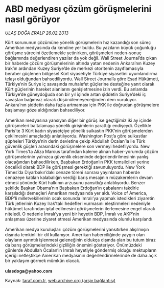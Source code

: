 # ABD medyası çözüm görüşmelerini nasıl görüyor

*ULAŞ DOĞA ERALP 26.02.2013*

<div class="yazi">Kürt sorununun çözümüne yönelik görüşmelerin hız kazandığı son süreç Amerikan medyasında da kendine yer buldu. Bu yazıların büyük çoğunluğu görüşme sürecini özetlemekle yetinirken, görüşmeleri neden-sonuç bağlamında değerlendiren yazılar da yok değil. Wall Street Journal’da çıkan bir haberde çözüm görüşmelerinin altında yatan nedenin Ankara’nın Kuzey Irak’ın ardından Kuzey Suriye’de de merkezi otoritenin zayıflamasıyla beraber güçlenen bölgesel Kürt siyasetiyle Türkiye siyasetini uyumlandırma telaşı olduğundan bahsediliyordu. Wall Street Journal’a göre Esad Hükümeti, Türkiye’nin Suriye iç savaşında muhalefet güçlerine desteğine yanıt olarak Kürt güçlerinin hareket alanlarını genişletmesine izin verdi. Bu anlamda Türkiye’de güneydoğuda son bir yıl içinde artan şiddetin Suriye’deki iç savaştan bağımsız olarak düşünülemeyeceğinden dem vuruluyor. Ankara’nın şiddetin daha fazla artmaması için PKK ile doğrudan görüşmelere başlamayı göze aldığından bahsediliyor.<br/><br/>Amerikan medyasına yansıyan diğer bir görüş ise geçtiğimiz iki ay içinde görüşmeleri baltalamaya yönelik girişimlerin yarattığı endişeydi. Özellikle Paris’te 3 Kürt kadın siyasetçiye yönelik suikastın PKK’nin görüşmelerden çekilmesini amaçladığı anlatılıyordu. Washington Post’a göre suikastlar şüpheleri Türkiye’nin derin devletine çekip Abdullah Öcalan’la ile Türk güvenlik güçleri arasındaki görüşmelere son vermeyi hedefliyordu. New York Times’ta Aliza Marcus tarafından kaleme alınan haber-yorumda çözüm görüşmelerinin yalnızca güvenlik ekseninde değerlendirilmesinin yanlış olacağından bahsedilirken, Başbakan Erdoğan’ın PKK temsilcileri yerine öncelikli olarak BDP ile görüşmesi gerektiği savunuluyordu. New York Times’da Diyarbakır’daki cenaze töreni sonrası yayınlanan haberde cenazeye katılan kalabalığın verdiği barış mesajının müzakerelerin devam etmesi yönünde Kürt halkının arzusunu yansıttığı anlatılıyordu. Benzer şekilde Başkan Obama’nın Başbakan Erdoğan’ın çabalarını takdirle karşıladığı demeçleri Amerikan medyasında yer aldı. Voice of America, BDP’li milletvekillerinin ocak sonunda İmralı’ya yapmak istedikleri ziyaretin Türk jetlerinin Kuzey Irak’taki hedefleri vurmasını eleştirmeleri nedeniyle hükümet tarafından iptal edilmesini görüşmelerin ilerlemesine engel olarak niteledi. O nedenle İmralı’ya yeni bir heyetin BDP, İmralı ve AKP’nin anlaşması üzerine ziyaret etmesi Amerikan medyasında olumlu karşılandı.<br/><br/>Amerikan medya kuruluşları çözüm görüşmelerini yansıtırken alışılmışın dışında temkinli bir dil kullanıyor. Amerikan haberciliğinde yaygın olan olayların ayrıntılı işlenmesi geleneğinin oldukça dışında olan bu tutum biraz da barış görüşmelerindeki gizliliğin önemini gösteriyor. Önümüzdeki günlerde Abdullah Öcalan’in İmralı heyetiyle göndermiş olduğu mektupların içeriği netleştikçe Amerikan medyasının değerlendirmelerinde de daha açık bir yaklaşım görmek mümkün olacak.<br/><br/><strong>ulasdoga@yahoo.com<br/></strong>
</div>

Kaynak: [taraf.com.tr](http://www.taraf.com.tr/ulas-doga-eralp/makale-abd-medyasi-cozum-gorusmelerini-nasil-goruyor.htm), [web.archive.org (arşiv bağlantısı)](http://web.archive.org/web/20131107123816/http://www.taraf.com.tr/ulas-doga-eralp/makale-abd-medyasi-cozum-gorusmelerini-nasil-goruyor.htm)
